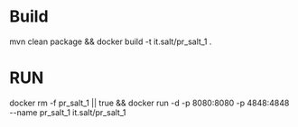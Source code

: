 # Build
mvn clean package && docker build -t it.salt/pr_salt_1 .

# RUN

docker rm -f pr_salt_1 || true && docker run -d -p 8080:8080 -p 4848:4848 --name pr_salt_1 it.salt/pr_salt_1 